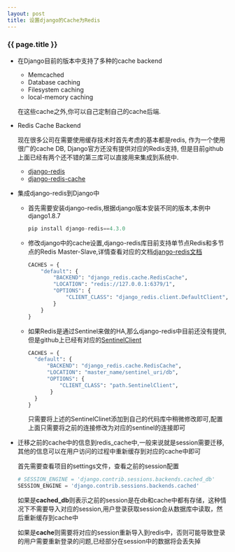 ```yaml
---
layout: post
title: 设置django的Cache为Redis
---
```


### {{ page.title }}

+ 在Django目前的版本中支持了多种的cache backend

    - Memcached
    - Database caching
    - Filesystem caching
    - local-memory caching

    在这些cache之外,你可以自己定制自己的cache后端.

+ Redis Cache Backend

    现在很多公司在需要使用缓存技术时首先考虑的基本都是redis, 
    作为一个使用很广的cache DB, Django官方还没有提供对应的Redis支持,
    但是目前github上面已经有两个还不错的第三库可以直接用来集成到系统中.

   - [django-redis](https://github.com/niwinz/django-redis)
   - [django-redis-cache](https://github.com/sebleier/django-redis-cache)

+ 集成django-redis到Django中

    - 首先需要安装django-redis,根据django版本安装不同的版本,本例中django1.8.7

      ~~~ python
      pip install django-redis==4.3.0
      ~~~

    - 修改django中的cache设置,django-redis库目前支持单节点Redis和多节点的Redis Master-Slave,详情查看对应的文档[django-redis文档](http://niwinz.github.io/django-redis/latest/)

      ~~~ python
      CACHES = {
          "default": {
              "BACKEND": "django_redis.cache.RedisCache",
              "LOCATION": "redis://127.0.0.1:6379/1",
              "OPTIONS": {
                  "CLIENT_CLASS": "django_redis.client.DefaultClient",
              }
          }
      }
      ~~~

    - 如果Redis是通过Sentinel来做的HA,那么django-redis中目前还没有提供,但是github上已经有对应的[SentinelClient](https://github.com/KabbageInc/django-redis-sentinel/blob/master/django_redis_sentinel/sentinel.py)

      ~~~ python
      CACHES = {
        "default": {
            "BACKEND": "django_redis.cache.RedisCache",
            "LOCATION": "master_name/sentinel_uri/db",
            "OPTIONS": {
                "CLIENT_CLASS": "path.SentinelClient",
             }
        }
      }
      ~~~

      只需要将上述的SentinelClinet添加到自己的代码库中稍微修改即可,配置上面只需要将之前的连接修改为对应的sentinel的连接即可

+ 迁移之前的cache中的信息到redis_cache中,一般来说就是session需要迁移,其他的信息可以在用户访问的过程中重新缓存到对应的cache中即可

  首先需要查看项目的settings文件，查看之前的session配置

  ~~~ python
  # SESSION_ENGINE = 'django.contrib.sessions.backends.cached_db'
  SESSION_ENGINE = 'django.contrib.sessions.backends.cached'
  ~~~

  如果是**cached_db**则表示之前的session是在db和cache中都有存储，这种情况下不需要导入对应的session,用户登录获取session会从数据库中读取，然后重新缓存到cache中

  如果是**cache**则需要将对应的session重新导入到redis中，否则可能导致登录的用户需要重新登录的问题,已经部分在session中的数据将会丢失掉
